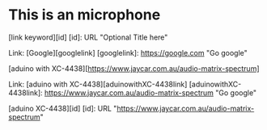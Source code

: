 This is an microphone
=============
[link keyword][id]
[id]: URL "Optional Title here"

Link: [Google][googlelink]
[googlelink]: https://google.com "Go google"

[aduino with XC-4438][https://www.jaycar.com.au/audio-matrix-spectrum]

Link: [aduino with XC-4438][aduinowithXC-4438link]
[aduinowithXC-4438link]: https://www.jaycar.com.au/audio-matrix-spectrum "Go google"

[aduino XC-4438][id]
[id]: URL "https://www.jaycar.com.au/audio-matrix-spectrum"
